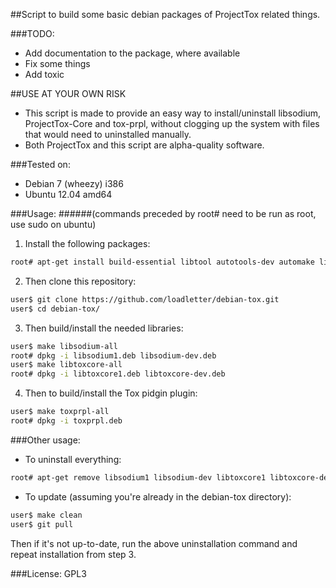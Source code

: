 ##Script to build some basic debian packages of ProjectTox related things.

###TODO:
- Add documentation to the package, where available
- Fix some things
- Add toxic

##USE AT YOUR OWN RISK
 - This script is made to provide an easy way to install/uninstall libsodium, ProjectTox-Core and tox-prpl, without clogging up the system with files that would need to uninstalled manually.
 - Both ProjectTox and this script are alpha-quality software.

###Tested on:
- Debian 7 (wheezy) i386
- Ubuntu 12.04 amd64

###Usage:
######(commands preceded by root# need to be run as root, use sudo on ubuntu)
1. Install the following packages:
```bash
root# apt-get install build-essential libtool autotools-dev automake libconfig-dev ncurses-dev libpurple-dev libglib2.0-dev check
```

2. Then clone this repository:
```bash
user$ git clone https://github.com/loadletter/debian-tox.git
user$ cd debian-tox/
```

3. Then build/install the needed libraries:
```bash
user$ make libsodium-all
root# dpkg -i libsodium1.deb libsodium-dev.deb
user$ make libtoxcore-all
root# dpkg -i libtoxcore1.deb libtoxcore-dev.deb
```

4. Then to build/install the Tox pidgin plugin:
```bash
user$ make toxprpl-all
root# dpkg -i toxprpl.deb
```


###Other usage:

- To uninstall everything:
```bash
root# apt-get remove libsodium1 libsodium-dev libtoxcore1 libtoxcore-dev toxprpl
```

- To update (assuming you're already in the debian-tox directory):
```bash
user$ make clean
user$ git pull
```
Then if it's not up-to-date, run the above uninstallation command and repeat installation from step 3.


###License:
GPL3
